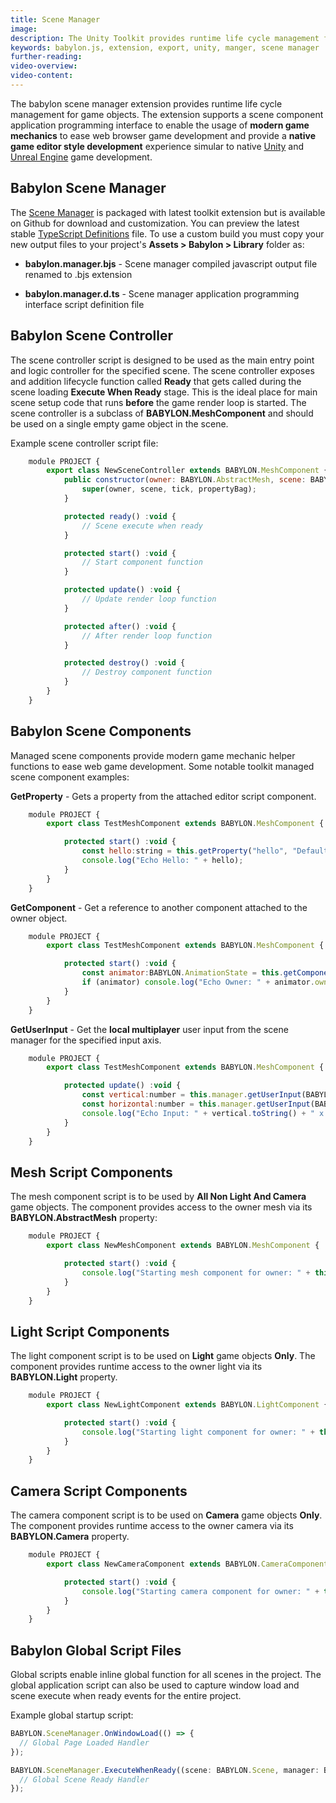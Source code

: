 ```yaml
---
title: Scene Manager
image:
description: The Unity Toolkit provides runtime life cycle management for game objects.
keywords: babylon.js, extension, export, unity, manger, scene manager
further-reading:
video-overview:
video-content:
---
```


The babylon scene manager extension provides runtime life cycle management for game objects. The extension supports a scene component application programming interface to enable the usage of **modern game mechanics** to ease web browser game development and provide a **native game editor style development** experience simular to native [Unity](https://www.unity3d.com/) and [Unreal Engine](https://www.unrealengine.com/) game development.

## Babylon Scene Manager

The [Scene Manager](https://github.com/BabylonJS/Extensions/tree/master/SceneManager) is packaged with latest toolkit extension but is available on Github for download and customization. You can preview the latest stable [TypeScript Definitions](https://github.com/BabylonJS/UnityExporter/blob/master/Manager/babylon.manager.d.ts) file. To use a custom build you must copy your new output files to your project's **Assets > Babylon > Library** folder as:

- **babylon.manager.bjs** - Scene manager compiled javascript output file renamed to .bjs extension

- **babylon.manager.d.ts** - Scene manager application programming interface script definition file

## Babylon Scene Controller

The scene controller script is designed to be used as the main entry point and logic controller for the specified scene. The scene controller exposes and addition lifecycle function called **Ready** that gets called during the scene loading **Execute When Ready** stage. This is the ideal place for main scene setup code that runs **before** the game render loop is started. The scene controller is a subclass of **BABYLON.MeshComponent** and should be used on a single empty game object in the scene.

Example scene controller script file:

```javascript
    module PROJECT {
        export class NewSceneController extends BABYLON.MeshComponent {
            public constructor(owner: BABYLON.AbstractMesh, scene: BABYLON.Scene, tick: boolean = true, propertyBag: any = {}) {
                super(owner, scene, tick, propertyBag);
            }

            protected ready() :void {
                // Scene execute when ready
            }

            protected start() :void {
                // Start component function
            }

            protected update() :void {
                // Update render loop function
            }

            protected after() :void {
                // After render loop function
            }

            protected destroy() :void {
                // Destroy component function
            }
        }
    }
```

## Babylon Scene Components

Managed scene components provide modern game mechanic helper functions to ease web game development. Some notable toolkit managed scene component examples:

**GetProperty** - Gets a property from the attached editor script component.

```javascript
    module PROJECT {
        export class TestMeshComponent extends BABYLON.MeshComponent {

            protected start() :void {
                const hello:string = this.getProperty("hello", "Default Value");
                console.log("Echo Hello: " + hello);
            }
        }
    }
```

**GetComponent** - Get a reference to another component attached to the owner object.

```javascript
    module PROJECT {
        export class TestMeshComponent extends BABYLON.MeshComponent {

            protected start() :void {
                const animator:BABYLON.AnimationState = this.getComponent("BABYLON.AnimationState");
                if (animator) console.log("Echo Owner: " + animator.owned.name);
            }
        }
    }
```

**GetUserInput** - Get the **local multiplayer** user input from the scene manager for the specified input axis.

```javascript
    module PROJECT {
        export class TestMeshComponent extends BABYLON.MeshComponent {

            protected update() :void {
                const vertical:number = this.manager.getUserInput(BABYLON.UserInputAxis.Vertical, BABYLON.PlayerNumber.One);
                const horizontal:number = this.manager.getUserInput(BABYLON.UserInputAxis.Horizontal, BABYLON.PlayerNumber.One);
                console.log("Echo Input: " + vertical.toString() + " x " + horizontal.toString());
            }
        }
    }
```

## Mesh Script Components

The mesh component script is to be used by **All Non Light And Camera** game objects. The component provides access to the owner mesh via its **BABYLON.AbstractMesh** property:

```javascript
    module PROJECT {
        export class NewMeshComponent extends BABYLON.MeshComponent {

            protected start() :void {
                console.log("Starting mesh component for owner: " + this.mesh.name);
            }
        }
    }
```

## Light Script Components

The light component script is to be used on **Light** game objects **Only**. The component provides runtime access to the owner light via its **BABYLON.Light** property.

```javascript
    module PROJECT {
        export class NewLightComponent extends BABYLON.LightComponent {

            protected start() :void {
                console.log("Starting light component for owner: " + this.light.name);
            }
        }
    }
```

## Camera Script Components

The camera component script is to be used on **Camera** game objects **Only**. The component provides runtime access to the owner camera via its **BABYLON.Camera** property.

```javascript
    module PROJECT {
        export class NewCameraComponent extends BABYLON.CameraComponent {

            protected start() :void {
                console.log("Starting camera component for owner: " + this.camera.name);
            }
        }
    }
```

## Babylon Global Script Files

Global scripts enable inline global function for all scenes in the project. The global application script can also be used to capture window load and scene execute when ready events for the entire project.

Example global startup script:

```javascript
BABYLON.SceneManager.OnWindowLoad(() => {
  // Global Page Loaded Handler
});

BABYLON.SceneManager.ExecuteWhenReady((scene: BABYLON.Scene, manager: BABYLON.SceneManager) => {
  // Global Scene Ready Handler
});
```
